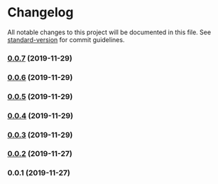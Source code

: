 # Changelog

All notable changes to this project will be documented in this file. See [standard-version](https://github.com/conventional-changelog/standard-version) for commit guidelines.

### [0.0.7](https://github.com/omairvaiyani/delta-intent/compare/v0.0.6...v0.0.7) (2019-11-29)

### [0.0.6](https://github.com/omairvaiyani/delta-intent/compare/v0.0.5...v0.0.6) (2019-11-29)

### [0.0.5](https://github.com/omairvaiyani/delta-intent/compare/v0.0.4...v0.0.5) (2019-11-29)

### [0.0.4](https://github.com/omairvaiyani/delta-intent/compare/v0.0.3...v0.0.4) (2019-11-29)

### [0.0.3](https://github.com/omairvaiyani/delta-intent/compare/v0.0.2...v0.0.3) (2019-11-29)

### [0.0.2](https://github.com/omairvaiyani/delta-intent/compare/v0.0.1...v0.0.2) (2019-11-27)

### 0.0.1 (2019-11-27)
